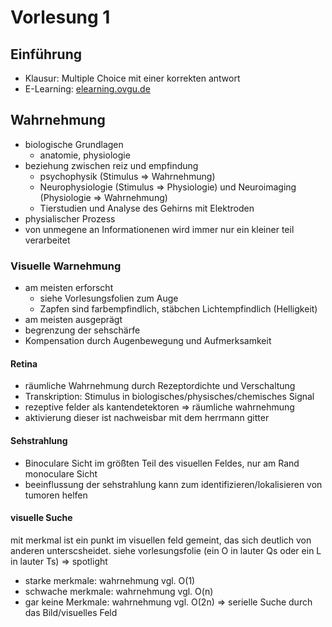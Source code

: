# Vorlesung 1

## Einführung

- Klausur: Multiple Choice mit einer korrekten antwort
- E-Learning: [elearning.ovgu.de](https://elearning.ovgu.de/course/view.php?id=16792)

## Wahrnehmung

- biologische Grundlagen
  - anatomie, physiologie
- beziehung zwischen reiz und empfindung
  - psychophysik (Stimulus => Wahrnehmung)
  - Neurophysiologie (Stimulus => Physiologie) und Neuroimaging (Physiologie => Wahrnehmung)
  - Tierstudien und Analyse des Gehirns mit Elektroden
- physialischer Prozess
- von unmegene an Informationenen wird immer nur ein kleiner teil verarbeitet

### Visuelle Warnehmung

- am meisten erforscht
  - siehe Vorlesungsfolien zum Auge
  - Zapfen sind farbempfindlich, stäbchen Lichtempfindlich (Helligkeit)
- am meisten ausgeprägt
- begrenzung der sehschärfe
- Kompensation durch Augenbewegung und Aufmerksamkeit

#### Retina

- räumliche Wahrnehmung durch Rezeptordichte und Verschaltung
- Transkription: Stimulus in biologisches/physisches/chemisches Signal
- rezeptive felder als kantendetektoren => räumliche wahrnehmung
- aktivierung dieser ist nachweisbar mit dem herrmann gitter

#### Sehstrahlung

- Binoculare Sicht im größten Teil des visuellen Feldes, nur am Rand monoculare Sicht
- beeinflussung der sehstrahlung kann zum identifizieren/lokalisieren von tumoren helfen

#### visuelle Suche

mit merkmal ist ein punkt im visuellen feld gemeint, das sich deutlich von anderen unterscsheidet. siehe vorlesungsfolie
(ein O in lauter Qs oder ein L in lauter Ts) => spotlight

- starke merkmale: wahrnehmung vgl. O(1)
- schwache merkmale: wahrnehmung vgl. O(n)
- gar keine Merkmale: wahrnehmung vgl. O(2n) => serielle Suche durch das Bild/visuelles Feld
